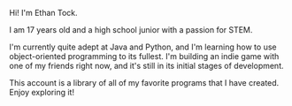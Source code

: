 Hi! I'm Ethan Tock.

I am 17 years old and a high school junior with a passion for STEM.

I'm currently quite adept at Java and Python, and I'm learning how to use object-oriented programming to its fullest.
I'm building an indie game with one of my friends right now, and it's still in its initial stages of development.

This account is a library of all of my favorite programs that I have created. Enjoy exploring it!

<!---
EthanTock/EthanTock is a ✨ special ✨ repository because its `README.md` (this file) appears on your GitHub profile.
You can click the Preview link to take a look at your changes.
--->

